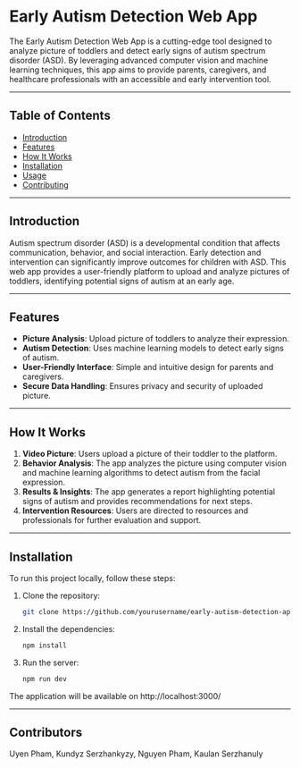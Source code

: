 # Early Autism Detection Web App

The Early Autism Detection Web App is a cutting-edge tool designed to analyze picture of toddlers and detect early signs of autism spectrum disorder (ASD). By leveraging advanced computer vision and machine learning techniques, this app aims to provide parents, caregivers, and healthcare professionals with an accessible and early intervention tool.

---

## Table of Contents
- [Introduction](#introduction)
- [Features](#features)
- [How It Works](#how-it-works)
- [Installation](#installation)
- [Usage](#usage)
- [Contributing](#contributing)

---

## Introduction
Autism spectrum disorder (ASD) is a developmental condition that affects communication, behavior, and social interaction. Early detection and intervention can significantly improve outcomes for children with ASD. This web app provides a user-friendly platform to upload and analyze pictures of toddlers, identifying potential signs of autism at an early age.

---

## Features
- **Picture Analysis**: Upload picture of toddlers to analyze their expression.
- **Autism Detection**: Uses machine learning models to detect early signs of autism.
- **User-Friendly Interface**: Simple and intuitive design for parents and caregivers.
- **Secure Data Handling**: Ensures privacy and security of uploaded picture.

---

## How It Works
1. **Video Picture**: Users upload a picture of their toddler to the platform.
2. **Behavior Analysis**: The app analyzes the picture using computer vision and machine learning algorithms to detect autism from the facial expression.
3. **Results & Insights**: The app generates a report highlighting potential signs of autism and provides recommendations for next steps.
4. **Intervention Resources**: Users are directed to resources and professionals for further evaluation and support.

---

## Installation
To run this project locally, follow these steps:

1. Clone the repository:
   ```bash
   git clone https://github.com/yourusername/early-autism-detection-app.gitercel
   ```

2. Install the dependencies:
   ```bash
   npm install
   ```

3. Run the server:
   ```bash
   npm run dev
   ```

The application will be available on http://localhost:3000/

---


## Contributors
Uyen Pham, Kundyz Serzhankyzy, Nguyen Pham, Kaulan Serzhanuly
